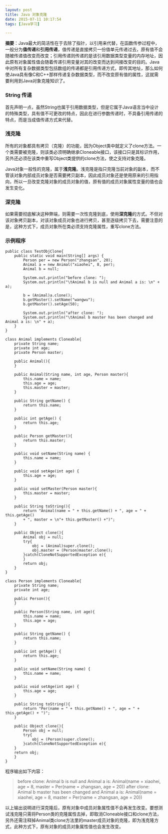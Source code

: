 ```yaml
---
layout: post
title: Java 对象克隆
date: 2015-07-11 10:17:54
tags: [Java学习]

---
```

**摘要**：Java最大的简洁性在于去除了指针，以引用来代替，在函数传参过程中，一般分为**值传递**和**引用传递**，值传递是直接拷贝一份值单元传递过去，原有值不会随被传递值改变而改变；引用传递则传递的是该引用数据类型变量的内存地址，因此原有对象属性值会随着传递引用变量对其的改变而达到间接改变的目的。Java中对所有复杂数据类型包括数组的传递都是引用传递方式，即传其地址，那么如何使Java具有像C和C++那样传递复杂数据类型，而不改变原有值的属性，这就需要利用到Java对象克隆知识了。 <!-- more -->

### String 传递

首先声明一点，虽然String也属于引用数据类型，但是它属于Java语言当中设计的特殊类型，具有值不可更改的特点，因此在进行参数传递时，不具备引用传递的特点，而是当成值传递方式来代替。

### 浅克隆

所有的对象都具有拷贝（克隆）的功能，因为Object类中就定义了clone方法。一个类需要被克隆，则该类必须明确继承Cloneable接口，该接口只是其标识作用，另外还必须在该类中重写Object类提供的clone方法，使之支持对象克隆。

Java对象一般性的克隆，属于**浅克隆**。浅克隆是指只克隆当前对象的副本，而不管该对象内部成员对象是否需要拷贝副本，因此成员对象还是使用原来的引用指向，所以一旦改变克隆对象的成员对象的值，原有值的成员对象属性变量的值也会发生变化。

### 深克隆

如果需要彻底解决这种弊端，则需要一次性克隆到底，使用**深克隆**的方式。不但对该对象拷贝副本，对该对象成员对象也进行拷贝，甚至逐级拷贝下去，需要注意的是，这种方式下，成员对象所在类必须支持克隆属性，重写clone方法。

### 示例程序

```
public class TestObjClone{
  	public static void main(String[] args) {
  		Person per = new Person("zhangsan", 20);
  		Animal a = new Animal("xiaohei", 8, per);
  		Animal b = null;

  		System.out.println("before clone: ");
  		System.out.println("\tAnimal b is null and Animal a is: \n" + a);

  		b = (Animal)a.clone();
  		b.getMaster().setName("wangwu");
  		b.getMaster().setAge(50);

  		System.out.println("after clone: ");
  		System.out.println("\tAnimal b master has been changed and Animal a is: \n" + a);
 	}
}

class Animal implements Cloneable{
 	private String name;
 	private int age;
 	private Person master;

 	public Animal(){
 	}

 	public Animal(String name, int age, Person master){
  		this.name = name;
  		this.age = age;
  		this.master = master;
 	}

 	public String getName() {
     	return this.name;
	}

 	public int getAge() {
     	return this.age;
 	}

 	public Person getMaster(){
  		return this.master;
 	}

 	public void setName(String name) {
     	this.name = name;
 	}

 	public void setAge(int age) {
     	this.age = age;
 	}

 	public void setMaster(Person master){
  		this.master = master;
 	}

 	public String toString(){
  		return "Animal(name = " + this.getName() + ", age = " + this.getAge() 
  		+ ", master = \n"+ this.getMaster() +")";
 	}

 	public Object clone(){
  		Animal obj = null;
  		try{
  	 		obj = (Animal)super.clone();
   			obj.master = (Person)master.clone();
  		}catch(CloneNotSupportedException e){
  		}
  		return obj;
 	}
}

class Person implements Cloneable{
 	private String name;
 	private int age;

 	public Person(){
 	}

 	public Person(String name, int age){
  		this.name = name;
  		this.age = age;
 	}

 	public String getName() {
     	return this.name;
 	}

 	public int getAge() {
     	return this.age;
 	}

 	public void setName(String name) {
     	this.name = name;
 	}

 	public void setAge(int age) {
     	this.age = age;
 	}

 	public String toString(){
  		return "Per(name = " + this.getName() + ", age = " + this.getAge() + ")";
 	}

 	public Object clone(){
  		Person obj = null;
  		try{
   			obj = (Person)super.clone();
  		}catch(CloneNotSupportedException e){
  	}
 	return obj;
 	}
}
```

程序输出如下内容：
> before clone: 
	Animal b is null and Animal a is: 
Animal(name = xiaohei, age = 8, master = 
Per(name = zhangsan, age = 20))
after clone: 
	Animal b master has been changed and Animal a is: 
Animal(name = xiaohei, age = 8, master = 
Per(name = zhangsan, age = 20))


以上输出说明进行深克隆后，原有对象中成员对象属性值不会再发生改变。要想测试浅克隆只需将Person类的克隆属性去掉，即取消Cloneable接口和clone方法，另外还需注释掉Animal类clone方法里的master成员对象的克隆，即为浅克隆方式，此种方式下，原有对象的成员对象属性值也会发生改变。

